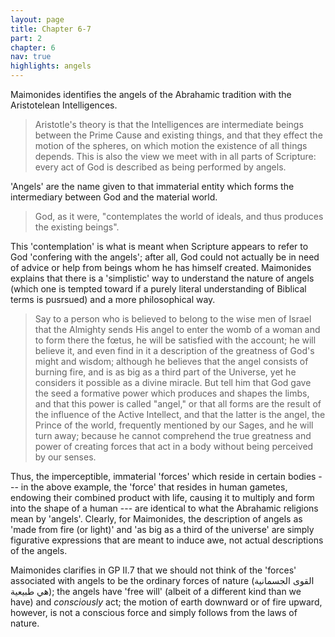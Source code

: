 ```yaml
---
layout: page
title: Chapter 6-7
part: 2
chapter: 6
nav: true
highlights: angels
---
```


Maimonides identifies the angels of the Abrahamic tradition with the Aristotelean Intelligences.
> Aristotle's theory is that the Intelligences are intermediate beings between the Prime Cause and existing things, and that they effect the motion of the spheres, on which motion the existence of all things depends. This is also the view we meet with in all parts of Scripture: every act of God is described as being performed by angels.

'Angels' are the name given to that immaterial entity which forms the intermediary between God and the material world.
> God, as it were, "contemplates the world of ideals, and thus produces the existing beings".

This 'contemplation' is what is meant when Scripture appears to refer to God 'confering with the angels'; after all, God could not actually be in need of advice or help from beings whom he has himself created. Maimonides explains that there is a 'simplistic' way to understand the nature of angels (which one is tempted toward if a purely literal understanding of Biblical terms is pusrsued) and a more philosophical way. 

> Say to a person who is believed to belong to the wise men of Israel that the Almighty sends His angel to enter the womb of a woman and to form there the fœtus, he will be satisfied with the account; he will believe it, and even find in it a description of the greatness of God's might and wisdom; although he believes that the angel consists of burning fire, and is as big as a third part of the Universe, yet he considers it possible as a divine miracle. But tell him that God gave the seed a formative power which produces and shapes the limbs, and that this power is called "angel," or that all forms are the result of the influence of the Active Intellect, and that the latter is the angel, the Prince of the world, frequently mentioned by our Sages, and he will turn away; because he cannot comprehend the true greatness and power of creating forces that act in a body without being perceived by our senses.

Thus, the imperceptible, immaterial 'forces' which reside in certain bodies --- in the above example, the 'force' that resides in human gametes, endowing their combined product with life, causing it to multiply and form into the shape of a human --- are identical to what the Abrahamic religions mean by 'angels'. Clearly, for Maimonides, the description of angels as 'made from fire (or light)' and 'as big as a third of the universe' are simply figurative expressions that are meant to induce awe, not actual descriptions of the angels.

Maimonides clarifies in GP II.7 that we should not think of the 'forces' associated with angels to be the ordinary forces of nature (القوى الجسمانية هي طبيعية); the angels have 'free will' (albeit of a different kind than we have) and _consciously_ act; the motion of earth downward or of fire upward, however, is not a conscious force and simply follows from the laws of nature. 
